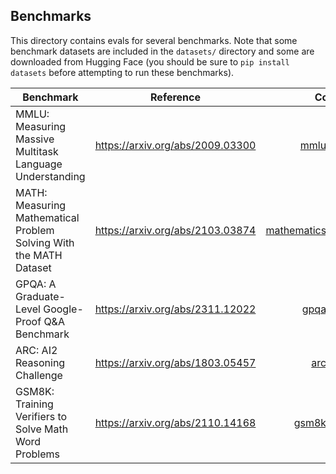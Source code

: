 ## Benchmarks

This directory contains evals for several benchmarks. Note that some benchmark datasets are included in the `datasets/` directory and some are downloaded from Hugging Face (you should be sure to `pip install datasets` before attempting to run these benchmarks).

| Benchmark                                                          | Reference                          |                             Code | Dataset      |
|-----------------------------|---------------|--------------:|---------------|
| MMLU: Measuring Massive Multitask Language Understanding           | <https://arxiv.org/abs/2009.03300> |               [mmlu.py](mmlu.py) | Local        |
| MATH: Measuring Mathematical Problem Solving With the MATH Dataset | <https://arxiv.org/abs/2103.03874> | [mathematics.py](mathematics.py) | Local        |
| GPQA: A Graduate-Level Google-Proof Q&A Benchmark                  | <https://arxiv.org/abs/2311.12022> |               [gpqa.py](gpqa.py) | Hugging Face |
| ARC: AI2 Reasoning Challenge                                       | <https://arxiv.org/abs/1803.05457> |                 [arc.py](arc.py) | Hugging Face |
| GSM8K: Training Verifiers to Solve Math Word Problems              | <https://arxiv.org/abs/2110.14168> |             [gsm8k.py](gsm8k.py) | Hugging Face |